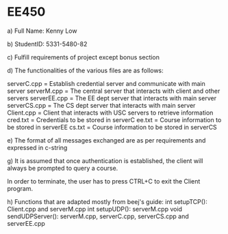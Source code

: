 # EE450
a) Full Name: Kenny Low

b) StudentID: 5331-5480-82

c) Fulfill requirements of project except bonus section

d) The functionalities of the various files are as follows:

   serverC.cpp = Establish credential server and communicate with main server
   serverM.cpp = The central server that interacts with client and other servers
   serverEE.cpp = The EE dept server that interacts with main server
   serverCS.cpp = The CS dept server that interacts with main server
   Client.cpp = Client that interacts with USC servers to retrieve information
   cred.txt = Credentials to be stored in serverC
   ee.txt = Course information to be stored in serverEE
   cs.txt = Course information to be stored in serverCS
   
e) The format of all messages exchanged are as per requirements and expressed in c-string

g) It is assumed that once authentication is established, the client will always be prompted to query a course.
   
   In order to terminate, the user has to press CTRL+C to exit the Client program.

h) Functions that are adapted mostly from beej's guide:
   int setupTCP(): Client.cpp and serverM.cpp
   int setupUDP(): serverM.cpp
   void sendUDPServer(): serverM.cpp, serverC.cpp, serverCS.cpp and serverEE.cpp
   

